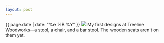 ```yaml
---
layout: post
---
```


<p>
  <time>{{ page.date | date: "%e %B %Y" }}</time>
  <img src="https://s3.amazonaws.com/life.aaronjgreenberg.com/318.jpg">
  My first designs at Treeline Woodworks—a stool, a chair, and a bar stool. The wooden seats aren't on them yet.
</p>
